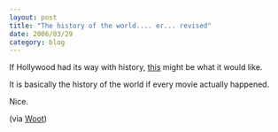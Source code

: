 ```yaml
---
layout: post
title: "The history of the world.... er... revised"
date: 2006/03/29
category: blog
---
```


If Hollywood had its way with history, [this](http://www.paulkerensa.com/movietimeline/) might be what it would like.

It is basically the history of the world if every movie actually happened.

Nice.

(via [Woot](http://www.woot.com/Blog/BlogEntry.aspx?BlogEntryId=1006))

